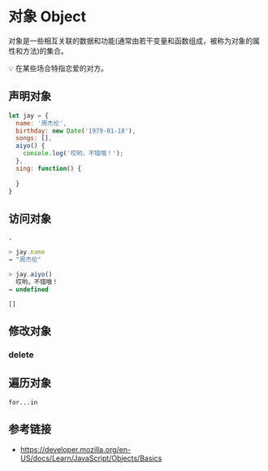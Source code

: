 # 对象 Object

对象是一些相互关联的数据和功能(通常由若干变量和函数组成，被称为对象的属性和方法)的集合。

💡 在某些场合特指恋爱的对方。

## 声明对象
```javascript
let jay = {
  name: '周杰伦',
  birthday: new Date('1979-01-18'),
  songs: [],
  aiyo() {
    console.log('哎哟，不错哦！');
  },
  sing: function() {
  
  }
}
```

## 访问对象
`.`
```javascript
> jay.name
→ "周杰伦"

> jay.aiyo()
  哎哟，不错哦！
→ undefined
```

`[]`

## 修改对象

### delete

## 遍历对象
`for...in`


## 参考链接
* https://developer.mozilla.org/en-US/docs/Learn/JavaScript/Objects/Basics
